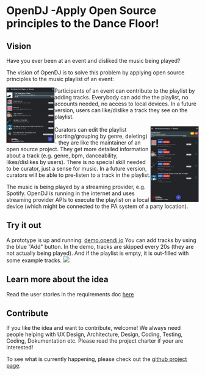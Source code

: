 # OpenDJ -Apply Open Source principles to the Dance Floor! 

## Vision
Have you ever been at an event and disliked the music being played?  




The vision of OpenDJ is to solve this problem by applying open source principles to the music playlist of an event:  

<img src="docs/img/OpenDJExampleViewUser.png" width="25%" align="left"> 
Participants of an event can contribute to the playlist by adding tracks. Everybody can add the the playlist, no accounts needed, no access to local devices. In a future version, users can like/dislike a track they see on the playlist.  
<br/><br/>
<img src="docs/img/OpenDJExampleViewCurator.png" width="25%" align="right"> Curators can edit the playlist (sorting/grouping by genre, deleting) - they are like the maintainer of an open source project. They get more detailed information about a track (e.g. genre, bpm, danceability, likes/dislikes by users). There is no special skill needed to be curator, just a sense for music. In a future version, curators will be able to pre-listen to a track in the playlist.  

The music is being played by a streaming provider, e.g. Spotify. OpenDJ is running in the internet and uses streaming provider APIs to execute the playlist on a local device (which might be connected to the PA system of a party location).  


## Try it out
A prototype is up and running: [demo.opendj.io](http://demo.opendj.io)
You can add tracks by using the blue "Add" button.
In the demo, tracks are skipped every 20s (they are not actually being played). And if the playlist is empty, it is out-filled with some example tracks.
<img src="docs/img/Logo_OpenDJ_256.png" width="50%">

## Learn more about the idea
Read the user stories in the requirements doc [here](docs/10requirements/100requirements.md)

## Contribute
If you like the idea and want to contribute, welcome! We always need people helping with UX Design, Architecture, Design, Coding, Testing, Coding, Dokumentation etc.  Please read the project charter if your are interested! 

To see what is currently happening, please check out the [github project page](https://github.com/opendj/opendj/projects?query=is%3Aopen+sort%3Acreated-asc). 